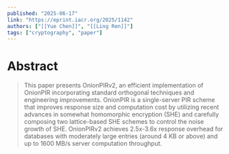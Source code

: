 ```yaml
---
published: "2025-06-17"
link: "https://eprint.iacr.org/2025/1142"
authors: ["[[Yue Chen]]", "[[Ling Ren]]"]
tags: ["cryptography", "paper"]
---
```


# Abstract

> This paper presents OnionPIRv2, an efficient implementation of OnionPIR incorporating standard orthogonal techniques and engineering improvements.  OnionPIR is a single-server PIR scheme that improves response size and computation cost by utilizing recent advances in somewhat homomorphic encryption (SHE) and carefully composing two lattice-based SHE schemes to control the noise growth of SHE. OnionPIRv2 achieves $2.5$x-$3.6$x response overhead for databases with moderately large entries (around $4$ KB or above) and up to $1600$ MB/s server computation throughput.